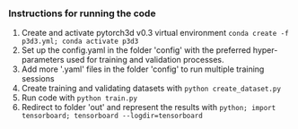 

### Instructions for running the code
 
 1. Create and activate pytorch3d v0.3 virtual environment `conda create -f p3d3.yml; conda activate p3d3`
 2. Set up the config.yaml in the folder 'config' with the preferred hyper-parameters used for training and validation processes.
 3. Add more '.yaml' files in the folder 'config' to run multiple training sessions 
 4. Create training and validating datasets with `python create_dataset.py`
 5. Run code with `python train.py`
 6. Redirect to folder 'out' and represent the results with `python; import tensorboard; tensorboard --logdir=tensorboard`
 


